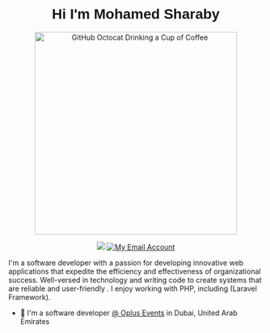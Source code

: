 <h1 align="center" style="font-family: 'Nunito', sans-serif;">Hi I'm Mohamed Sharaby</h1>
<div align="center">
<img src="https://raw.githubusercontent.com/engsahaly/engsahaly/main/code.gif" alt="GitHub Octocat Drinking a Cup of Coffee" height="400">
</div>
<p align="center">
    <a href="https://www.linkedin.com/in/mohamed-sharaby-663b6525/"><img src="https://img.shields.io/badge/linkedin-%230177B5?style=flat&logo=linkedin&logoColor=white"/></a>
    <a href="mailto:moh.sharaby@yahoo.com"><img src="https://img.shields.io/badge/Email-My%20Email%20Address-orange" alt="My Email Account" /></a>
  </p>
  
<!--   <img src="https://github.com/mohamedabusrea/mohamedabusrea/blob/master/profile-img.png" align="right" width="25%"/> -->

I'm a software developer with a passion for developing innovative web applications that expedite the efficiency and effectiveness of organizational success. Well-versed in technology and writing code to create systems that are reliable and user-friendly . I enjoy working with PHP, including (Laravel Framework).

- 🔭 I'm a software developer [@ Oplus Events](https://oplus.ae/) in Dubai, United Arab Emirates
<!-- - 🔍 <p>I have 2 live apps: </p> -->
<!--   - <p>[Quran-tab (chrome extension)](https://chrome.google.com/webstore/detail/quran-tab/afaihcdgkjebgabomemccdneglknjkdd)</p> -->
<!--   - <p>Wazaker App ([Android version](https://play.google.com/store/apps/details?id=com.wazakerdailyaya&gl=DE), [iOS version](https://apps.apple.com/app/apple-store/id1453500014))</p> -->
